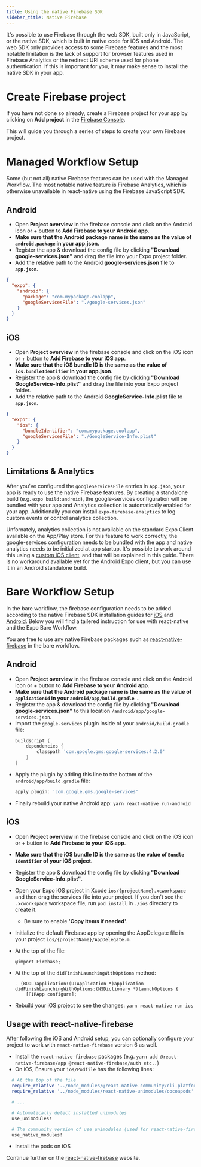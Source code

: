 ```yaml
---
title: Using the native Firebase SDK
sidebar_title: Native Firebase
---
```



It's possible to use Firebase through the web SDK, built only in JavaScript, or the native SDK, which is built in native code for iOS and Android. The web SDK only provides access to some Firebase features and the most notable limitation is the lack of support for browser features used in Firebase Analytics or the redirect URI scheme used for phone authentication. If this is important for you, it may make sense to install the native SDK in your app. 


# Create Firebase project

If you have not done so already, create a Firebase project for your app by clicking on **Add project** in the [Firebase Console](https://console.firebase.google.com/).

This will guide you through a series of steps to create your own Firebase project.


# Managed Workflow Setup

Some (but not all) native Firebase features can be used with the Managed Workflow. The most notable native feature is Firebase Analytics,
which is otherwise unavailable in react-native using the Firebase JavaScript SDK.


## Android

- Open **Project overview** in the firebase console and click on the Android icon or + button to **Add Firebase to your Android app**.
- **Make sure that the Android package name is the same as the value of `android.package` in your app.json.**
- Register the app & download the config file by clicking **"Download google-services.json"** and drag the file into your Expo project folder.
- Add the relative path to the Android **google-services.json** file to **`app.json`**.

```json
{
  "expo": {
    "android": {
      "package": "com.mypackage.coolapp",
      "googleServicesFile": "./google-services.json"
    }
  }
}
```

## iOS

- Open **Project overview** in the firebase console and click on the iOS icon or + button to **Add Firebase to your iOS app**.
- **Make sure that the iOS bundle ID is the same as the value of `ios.bundleIdentifier` in your app.json.**
- Register the app & download the config file by clicking **"Download GoogleService-Info.plist"** and drag the file into your Expo project folder.
- Add the relative path to the Android **GoogleService-Info.plist** file to **`app.json`**.

```json
{
  "expo": {
    "ios": {
      "bundleIdentifier": "com.mypackage.coolapp",
      "googleServicesFile": "./GoogleService-Info.plist"
    }
  }
}
```

## Limitations & Analytics

After you've configured the `googleServicesFile` entries in **`app.json`**, your app is ready to use the native Firebase features.
By creating a standalone build (e.g. `expo build:android`), the google-services configuration will be bundled with your app and Analytics collection is automatically enabled for your app.
Additionally you can install `expo-firebase-analytics` to log custom events or control analytics collection.

Unfornately, analytics collection is not available on the standard Expo Client available on the App/Play store. For this feature to work correctly, the google-services configuration
needs to be bundled with the app and native analytics needs to be initialized at app startup. It's possible to work around this using a [custom iOS client](../../guides/adhoc-builds), and that will be explained in this guide. There is no workaround available yet for the Android Expo client, but you can use it in an Android standalone build.


# Bare Workflow Setup

In the bare workflow, the firebase configuration needs to be added according to the native Firebase SDK installation guides
for [iOS](https://firebase.google.com/docs/ios/setup) and [Android](https://firebase.google.com/docs/android/setup).
Below you will find a tailered instruction for use with react-native and the Expo Bare Workflow.

You are free to use any native Firebase packages such as [react-native-firebase](https://invertase.io/oss/react-native-firebase/) in the bare workflow.

## Android

- Open **Project overview** in the firebase console and click on the Android icon or + button to **Add Firebase to your Android app**.
- **Make sure that the Android package name is the same as the value of `applicationId` in your `android/app/build.gradle `.**
- Register the app & download the config file by clicking **"Download google-services.json"** to this location `/android/app/google-services.json`.
- Import the `google-services` plugin inside of your `android/build.gradle` file:
  ```groovy
  buildscript {
      dependencies {
          classpath 'com.google.gms:google-services:4.2.0'
      }
  }
  ```
- Apply the plugin by adding this line to the bottom of the `android/app/build.gradle` file:
  ```groovy
  apply plugin: 'com.google.gms.google-services'
  ```
- Finally rebuild your native Android app: `yarn react-native run-android`

## iOS

- Open **Project overview** in the firebase console and click on the iOS icon or + button to **Add Firebase to your iOS app**.
- **Make sure that the iOS bundle ID is the same as the value of `Bundle Identifier` of your iOS project.**
- Register the app & download the config file by clicking **"Download GoogleService-Info.plist"**.
- Open your Expo iOS project in Xcode `ios/{projectName}.xcworkspace` and then drag the services file into your project. If you don't see the `.xcworkspace` workspace file, run `pod install` in `./ios` directory to create it.

  - Be sure to enable **'Copy items if needed'**.

- Initialize the default Firebase app by opening the AppDelegate file in your project `ios/{projectName}/AppDelegate.m`.
- At the top of the file:
  ```objc
  @import Firebase;
  ```
- At the top of the `didFinishLaunchingWithOptions` method:
  ```objc
  - (BOOL)application:(UIApplication *)application didFinishLaunchingWithOptions:(NSDictionary *)launchOptions {
      [FIRApp configure];
  ```
- Rebuild your iOS project to see the changes: `yarn react-native run-ios`

## Usage with react-native-firebase

After following the iOS and Android setup, you can optionally configure your project to work with `react-native-firebase` version 6 as well.

- Install the `react-native-firebase` packages (e.g. `yarn add @react-native-firebase/app @react-native-firebase/auth etc..`)
- On iOS, Ensure your `ios/Podfile` has the following lines:

```rb
  # At the top of the file
  require_relative '../node_modules/@react-native-community/cli-platform-ios/native_modules'
  require_relative '../node_modules/react-native-unimodules/cocoapods'

  # ...

  # Automatically detect installed unimodules
  use_unimodules!

  # The community version of use_unimodules (used for react-native-firebase)
  use_native_modules!
  ```
- Install the pods on iOS

Continue further on the [react-native-firebase](https://invertase.io/oss/react-native-firebase/) website.